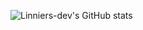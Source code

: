 ![Linniers-dev's GitHub stats](https://github-readme-stats.vercel.app/api?username=linniers&show_icons=true)
